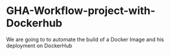 # GHA-Workflow-project-with-Dockerhub
We are going to to automate the build of a Docker Image and his deployment on DockerHub
